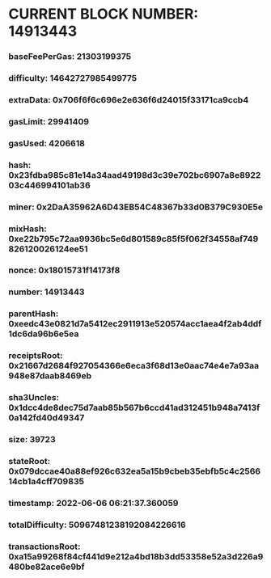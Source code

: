 # CURRENT BLOCK NUMBER: 14913443

### baseFeePerGas: 21303199375
### difficulty: 14642727985499775
### extraData: 0x706f6f6c696e2e636f6d24015f33171ca9ccb4
### gasLimit: 29941409
### gasUsed: 4206618
### hash: 0x23fdba985c81e14a34aad49198d3c39e702bc6907a8e892203c446994101ab36
### miner: 0x2DaA35962A6D43EB54C48367b33d0B379C930E5e
### mixHash: 0xe22b795c72aa9936bc5e6d801589c85f5f062f34558af749826120026124ee51
### nonce: 0x18015731f14173f8
### number: 14913443
### parentHash: 0xeedc43e0821d7a5412ec2911913e520574acc1aea4f2ab4ddf1dc6da96b6e5ea
### receiptsRoot: 0x21667d2684f927054366e6eca3f68d13e0aac74e4e7a93aa948e87daab8469eb
### sha3Uncles: 0x1dcc4de8dec75d7aab85b567b6ccd41ad312451b948a7413f0a142fd40d49347
### size: 39723
### stateRoot: 0x079dccae40a88ef926c632ea5a15b9cbeb35ebfb5c4c256614cb1a4cff709835
### timestamp: 2022-06-06 06:21:37.360059
### totalDifficulty: 50967481238192084226616
### transactionsRoot: 0xa15a99268f84cf441d9e212a4bd18b3dd53358e52a3d226a9480be82ace6e9bf
